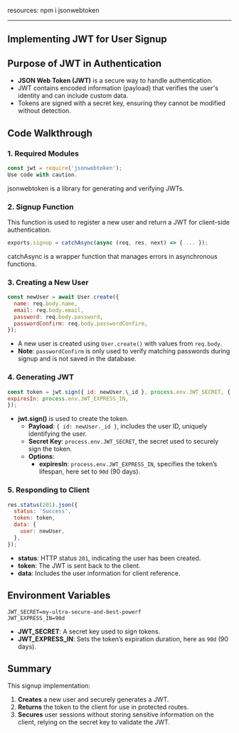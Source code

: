 resources:
npm i jsonwebtoken

---

## Implementing JWT for User Signup

## Purpose of JWT in Authentication

- **JSON Web Token (JWT)** is a secure way to handle authentication.
- JWT contains encoded information (payload) that verifies the user's identity and can include custom data.
- Tokens are signed with a secret key, ensuring they cannot be modified without detection.

## Code Walkthrough

### 1. Required Modules

```js
const jwt = require('jsonwebtoken');
Use code with caution.
```

jsonwebtoken is a library for generating and verifying JWTs.

### 2. Signup Function

This function is used to register a new user and return a JWT for client-side authentication.

```js
exports.signup = catchAsync(async (req, res, next) => { ... });
```

catchAsync is a wrapper function that manages errors in asynchronous functions.

### 3. Creating a New User

```js
const newUser = await User.create({
  name: req.body.name,
  email: req.body.email,
  password: req.body.password,
  passwordConfirm: req.body.passwordConfirm,
});
```

- A new user is created using `User.create()` with values from `req.body`.
- **Note**: `passwordConfirm` is only used to verify matching passwords during signup and is not saved in the database.

### 4. Generating JWT

```js
const token = jwt.sign({ id: newUser.\_id }, process.env.JWT_SECRET, {
expiresIn: process.env.JWT_EXPRESS_IN,
});
```

- **jwt.sign()** is used to create the token.
  - **Payload**: `{ id: newUser._id }`, includes the user ID, uniquely identifying the user.
  - **Secret Key**: `process.env.JWT_SECRET`, the secret used to securely sign the token.
  - **Options**:
    - **expiresIn**: `process.env.JWT_EXPRESS_IN`, specifies the token’s lifespan, here set to `90d` (90 days).

### 5. Responding to Client

```js
res.status(201).json({
  status: 'Success',
  token: token,
  data: {
    user: newUser,
  },
});
```

- **status**: HTTP status `201`, indicating the user has been created.
- **token**: The JWT is sent back to the client.
- **data**: Includes the user information for client reference.

## Environment Variables

```
JWT_SECRET=my-ultra-secure-and-best-powerf
JWT_EXPRESS_IN=90d
```

- **JWT_SECRET**: A secret key used to sign tokens.
- **JWT_EXPRESS_IN**: Sets the token’s expiration duration, here as `90d` (90 days).

## Summary

This signup implementation:

1. **Creates** a new user and securely generates a JWT.
2. **Returns** the token to the client for use in protected routes.
3. **Secures** user sessions without storing sensitive information on the client, relying on the secret key to validate the JWT.
